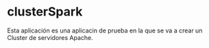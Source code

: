 # clusterSpark

Esta aplicación es una aplicacin de prueba en la que se va a crear un Cluster de servidores Apache.
